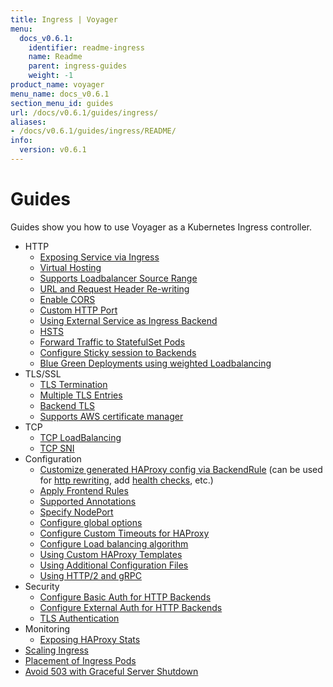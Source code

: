 ```yaml
---
title: Ingress | Voyager
menu:
  docs_v0.6.1:
    identifier: readme-ingress
    name: Readme
    parent: ingress-guides
    weight: -1
product_name: voyager
menu_name: docs_v0.6.1
section_menu_id: guides
url: /docs/v0.6.1/guides/ingress/
aliases:
- /docs/v0.6.1/guides/ingress/README/
info:
  version: v0.6.1
---
```


# Guides

Guides show you how to use Voyager as a Kubernetes Ingress controller.

- HTTP
  - [Exposing Service via Ingress](/docs/v0.6.1/guides/ingress/http/single-service)
  - [Virtual Hosting](/docs/v0.6.1/guides/ingress/http/virtual-hosting)
  - [Supports Loadbalancer Source Range](/docs/v0.6.1/guides/ingress/http/source-range)
  - [URL and Request Header Re-writing](/docs/v0.6.1/guides/ingress/http/rewrite-rules)
  - [Enable CORS](/docs/v0.6.1/guides/ingress/http/cors)
  - [Custom HTTP Port](/docs/v0.6.1/guides/ingress/http/custom-http-port)
  - [Using External Service as Ingress Backend](/docs/v0.6.1/guides/ingress/http/external-svc)
  - [HSTS](/docs/v0.6.1/guides/ingress/http/hsts)
  - [Forward Traffic to StatefulSet Pods](/docs/v0.6.1/guides/ingress/http/statefulset-pod)
  - [Configure Sticky session to Backends](/docs/v0.6.1/guides/ingress/http/sticky-session)
  - [Blue Green Deployments using weighted Loadbalancing](/docs/v0.6.1/guides/ingress/http/blue-green-deployment)
- TLS/SSL
  - [TLS Termination](/docs/v0.6.1/guides/ingress/tls/overview)
  - [Multiple TLS Entries](/docs/v0.6.1/guides/ingress/tls/multiple-tls)
  - [Backend TLS](/docs/v0.6.1/guides/ingress/tls/backend-tls)
  - [Supports AWS certificate manager](/docs/v0.6.1/guides/ingress/tls/aws-cert-manager)
- TCP
  - [TCP LoadBalancing](/docs/v0.6.1/guides/ingress/tcp/overview)
  - [TCP SNI](/docs/v0.6.1/guides/ingress/tcp/tcp-sni)
- Configuration
  - [Customize generated HAProxy config via BackendRule](/docs/v0.6.1/guides/ingress/configuration/backend-rule) (can be used for [http rewriting](https://www.haproxy.com/doc/aloha/7.0/haproxy/http_rewriting.html), add [health checks](https://www.haproxy.com/doc/aloha/7.0/haproxy/healthchecks.html), etc.)
  - [Apply Frontend Rules](/docs/v0.6.1/guides/ingress/configuration/frontend-rule)
  - [Supported Annotations](/docs/v0.6.1/guides/ingress/configuration/annotations)
  - [Specify NodePort](/docs/v0.6.1/guides/ingress/configuration/node-port)
  - [Configure global options](/docs/v0.6.1/guides/ingress/configuration/default-options)
  - [Configure Custom Timeouts for HAProxy](/docs/v0.6.1/guides/ingress/configuration/default-timeouts)
  - [Configure Load balancing algorithm](/docs/v0.6.1/guides/ingress/configuration/loadbalancing-algorithm)
  - [Using Custom HAProxy Templates](/docs/v0.6.1/guides/ingress/configuration/custom-templates)
  - [Using Additional Configuration Files](/docs/v0.6.1/guides/ingress/configuration/config-volumes)
  - [Using HTTP/2 and gRPC](/docs/v0.6.1/guides/ingress/configuration/http-2)
- Security
  - [Configure Basic Auth for HTTP Backends](/docs/v0.6.1/guides/ingress/security/basic-auth)
  - [Configure External Auth for HTTP Backends](/docs/v0.6.1/guides/ingress/security/oauth)
  - [TLS Authentication](/docs/v0.6.1/guides/ingress/security/tls-auth)
- Monitoring
  - [Exposing HAProxy Stats](/docs/v0.6.1/guides/ingress/monitoring/haproxy-stats)
- [Scaling Ingress](/docs/v0.6.1/guides/ingress/scaling)
- [Placement of Ingress Pods](/docs/v0.6.1/guides/ingress/pod-placement)
- [Avoid 503 with Graceful Server Shutdown](/docs/v0.6.1/guides/ingress/graceful-reload)